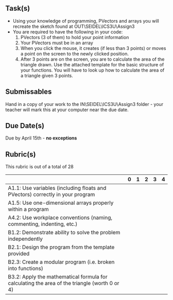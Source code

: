 Task(s)
-------
* Using your knowledge of programming, PVectors and arrays you will recreate the sketch found 
at OUT\SEIDEL\ICS3U\Assign3
* You are required to have the following in your code:
  1. PVectors (3 of them) to hold your point information
  2. Your PVectors must be in an array
  3. When you click the mouse, it creates (if less than 3 points) or moves a point on the screen to the newly clicked position.
  4. After 3 points are on the screen, you are to calculate the area of the triangle drawn.  Use the attached template for the basic structure of your functions.  You will have to look up how to calculate the area of a triangle given 3 points.

Submissables
------------
Hand in a copy of your work to the IN\SEIDEL\ICS3U\Assign3 folder - your teacher will mark this at your computer near the due date.

Due Date(s)
----------
Due by April 15th - **no exceptions**

Rubric(s)
---------
This rubric is out of a total of 28

| | 0 | 1 | 2 | 3 | 4 |
|---| --- | --- | --- | --- | --- |
|A1.1: Use variables (including floats and PVectors) correctly in your program  | | | | | |
|A1.5: Use one-dimensional arrays properly within a program  | | | | | |
|A4.2: Use workplace conventions (naming, commenting, indenting, etc.)  | | | | | |
|B1.2: Demonstrate ability to solve the problem independently | | | | | |
|B2.1: Design the program from the template provided  | | | | | |
|B2.3: Create a modular program (i.e. broken into functions)  | | | | | |
|B3.2: Apply the mathematical formula for calculating the area of the triangle (worth 0 or 4) | | | | | |